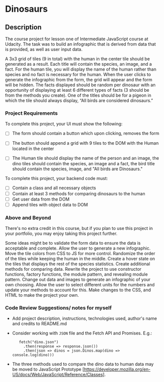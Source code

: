 # Dinosaurs 

## Description

The course project for lesson one of Intermediate JavaScript course at Udacity. The task was to build an infographic that is derived from data that is provided, as well as user input data. 

A 3x3 grid of tiles (9 in total) with the human in the center tile should be generated as a result. Each title will contain the species, an image, and a fact. For the human tile, you will display the name of the human rather than species and no fact is necessary for the human. When the user clicks to generate the infographic from the form, the grid will appear and the form will be hidden. The facts displayed should be random per dinosaur with an opportunity of displaying at least 6 different types of facts (3 should be from the methods you create). One of the titles should be for a pigeon in which the tile should always display, “All birds are considered dinosaurs.”


### Project Requirements

To complete this project, your UI must show the following:

- [ ] The form should contain a button which upon clicking, removes the form
- [ ] The button should append a grid with 9 tiles to the DOM with the Human located in the center
- [ ] The Human tile should display the name of the person and an image, the dino tiles should contain the species, an image and a fact, the bird title should contain the species, image, and "All birds are Dinosaurs."


To complete this project, your backend code must:

- [ ] Contain a class and all necessary objects
- [ ] Contain at least 3 methods for comparing dinosaurs to the human
- [ ] Get user data from the DOM
- [ ] Append tiles with object data to DOM

### Above and Beyond

There's no extra credit in this course, but if you plan to use this project in your portfolio, you may enjoy taking this project further. 

Some ideas might be to validate the form data to ensure the data is acceptable and complete. Allow the user to generate a new infographic. Move the tile colors from CSS to JS for more control. Randomize the order of the tiles while keeping the human in the middle. Create a hover state on the tiles that displays the rest of the species statistics. Create additional methods for comparing data. Rewrite the project to use constructor functions, factory functions, the module pattern, and revealing module pattern. Change out data and images to generate an infographic of your own choosing. Allow the user to select different units for the numbers and update your methods to account for this. Make changes to the CSS, and HTML to make the project your own. 


### Code Review Suggestions/ notes for myself


- Add project description, instructions, technologies used, author's name and credits to README.md
- Consider working with `JSON` file and the Fetch API and Promises. E.g.:
    
  ```
     fetch("dino.json")
       .then(response => response.json())
       .then(json => dinos = json.Dinos.map(dino => console.log(dino)))
  ```
- The three methods used to compare the dino data to human data may be moved to JavaScript Prototype [https://developer.mozilla.org/en-US/docs/Web/JavaScript/Reference/Classes].